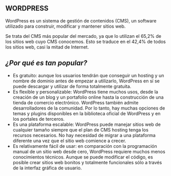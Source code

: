 ## WORDPRESS

WordPress es un sistema de gestión de contenidos (CMS), un software utilizado para construir, modificar y mantener sitios web.

Se trata del CMS más popular del mercado, ya que lo utilizan el 65,2% de los sitios web cuyo CMS conocemos. Esto se traduce en el 42,4% de todos los sitios web, casi la mitad de Internet.

## _¿Por qué es tan popular?_

- Es gratuito: aunque los usuarios tendrán que conseguir un hosting y un nombre de dominio antes de empezar a utilizarlo, WordPress en sí se puede descargar y utilizar de forma totalmente gratuita.
- Es flexible y personalizable: WordPress tiene muchos usos, desde la creación de un blog y un portafolio online hasta la construcción de una tienda de comercio electrónico. WordPress también admite desarrolladores de la comunidad. Por lo tanto, hay muchas opciones de temas y plugins disponibles en la biblioteca oficial de WordPress y en los portales de terceros.
- Es una plataforma escalable: WordPress puede manejar sitios web de cualquier tamaño siempre que el plan de CMS hosting tenga los recursos necesarios. No hay necesidad de migrar a una plataforma diferente una vez que el sitio web comience a crecer.
- Es relativamente fácil de usar: en comparación con la programación manual de un sitio web desde cero, WordPress requiere muchos menos conocimientos técnicos. Aunque se puede modificar el código, es posible crear sitios web bonitos y totalmente funcionales sólo a través de la interfaz gráfica de usuario.
